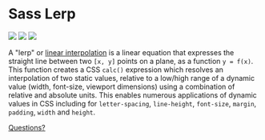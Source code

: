 # Sass Lerp

[![](https://img.shields.io/travis/lunelson/sass-lerp.svg?style=flat-square)](https://travis-ci.org/lunelson/sass-lerp)
[![](https://img.shields.io/npm/v/@lunelson/sass-lerp.svg?style=flat-square)](https://www.npmjs.com/package/@lunelson/sass-lerp)
[![](https://img.shields.io/github/license/lunelson/sass-lerp.svg?style=flat-square)](https://github.com/lunelson/sass-lerp/blob/master/LICENSE)

A "lerp" or [linear interpolation](https://en.wikipedia.org/wiki/Linear_interpolation) is a linear equation that expresses the straight line between two `[x, y]` points on a plane, as a function `y = f(x)`. This function creates a CSS `calc()` expression which resolves an interpolation of two static values, relative to a low/high range of a dynamic value (width, font-size, viewport dimensions) using a combination of relative and absolute units. This enables numerous applications of dynamic values in CSS including for `letter-spacing`, `line-height`, `font-size`, `margin`, `padding`, `width` and `height`.

[Questions?](https://twitter.com/lunelson)
